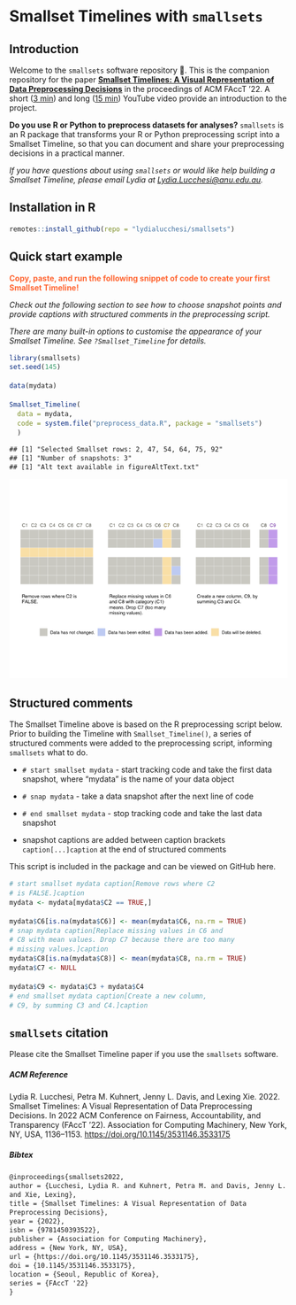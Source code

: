 Smallset Timelines with `smallsets`
================

## Introduction

Welcome to the `smallsets` software repository 👋. This is the companion
repository for the paper [**Smallset Timelines: A Visual Representation
of Data Preprocessing
Decisions**](https://dl.acm.org/doi/abs/10.1145/3531146.3533175) in the
proceedings of ACM FAccT ’22. A short ([3
min](https://www.youtube.com/watch?v=_fpn02h3IUo)) and long ([15
min](https://www.youtube.com/watch?v=I_ksOv6rj1Y)) YouTube video provide
an introduction to the project.

**Do you use R or Python to preprocess datasets for analyses?**
`smallsets` is an R package that transforms your R or Python
preprocessing script into a Smallset Timeline, so that you can document
and share your preprocessing decisions in a practical manner.

*If you have questions about using `smallsets` or would like help
building a Smallset Timeline, please email Lydia at
<Lydia.Lucchesi@anu.edu.au>.*

## Installation in R

``` r
remotes::install_github(repo = "lydialucchesi/smallsets")
```

## Quick start example

<span style="color:#FF6633">**Copy, paste, and run the following snippet
of code to create your first Smallset Timeline!**</span>

*Check out the following section to see how to choose snapshot points
and provide captions with structured comments in the preprocessing
script.*

*There are many built-in options to customise the appearance of your
Smallset Timeline. See `?Smallset_Timeline` for details.*

``` r
library(smallsets)
set.seed(145)

data(mydata)

Smallset_Timeline(
  data = mydata,
  code = system.file("preprocess_data.R", package = "smallsets")
  )
```

    ## [1] "Selected Smallset rows: 2, 47, 54, 64, 75, 92"
    ## [1] "Number of snapshots: 3"
    ## [1] "Alt text available in figureAltText.txt"

![](README_files/figure-gfm/unnamed-chunk-2-1.png)<!-- -->

## Structured comments

The Smallset Timeline above is based on the R preprocessing script
below. Prior to building the Timeline with `Smallset_Timeline()`, a
series of structured comments were added to the preprocessing script,
informing `smallsets` what to do.

-   `# start smallset mydata` - start tracking code and take the first
    data snapshot, where “mydata” is the name of your data object

-   `# snap mydata` - take a data snapshot after the next line of code

-   `# end smallset mydata` - stop tracking code and take the last data
    snapshot

-   snapshot captions are added between caption brackets
    `caption[...]caption` at the end of structured comments

This script is included in the package and can be viewed on GitHub here.

``` r
# start smallset mydata caption[Remove rows where C2 
# is FALSE.]caption
mydata <- mydata[mydata$C2 == TRUE,]

mydata$C6[is.na(mydata$C6)] <- mean(mydata$C6, na.rm = TRUE)
# snap mydata caption[Replace missing values in C6 and 
# C8 with mean values. Drop C7 because there are too many 
# missing values.]caption
mydata$C8[is.na(mydata$C8)] <- mean(mydata$C8, na.rm = TRUE)
mydata$C7 <- NULL

mydata$C9 <- mydata$C3 + mydata$C4
# end smallset mydata caption[Create a new column, 
# C9, by summing C3 and C4.]caption
```

## `smallsets` citation

Please cite the Smallset Timeline paper if you use the `smallsets`
software.

##### ACM Reference

Lydia R. Lucchesi, Petra M. Kuhnert, Jenny L. Davis, and Lexing Xie.
2022. Smallset Timelines: A Visual Representation of Data Preprocessing
Decisions. In 2022 ACM Conference on Fairness, Accountability, and
Transparency (FAccT ’22). Association for Computing Machinery, New York,
NY, USA, 1136–1153. <https://doi.org/10.1145/3531146.3533175>

##### Bibtex

    @inproceedings{smallsets2022, 
    author = {Lucchesi, Lydia R. and Kuhnert, Petra M. and Davis, Jenny L. and Xie, Lexing}, 
    title = {Smallset Timelines: A Visual Representation of Data Preprocessing Decisions}, 
    year = {2022}, 
    isbn = {9781450393522}, 
    publisher = {Association for Computing Machinery}, 
    address = {New York, NY, USA}, 
    url = {https://doi.org/10.1145/3531146.3533175}, 
    doi = {10.1145/3531146.3533175}, 
    location = {Seoul, Republic of Korea}, 
    series = {FAccT '22}
    }
